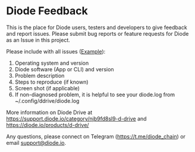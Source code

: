 # Diode Feedback

This is the place for Diode users, testers and developers to give feedback and report issues.  Please submit bug reports or feature requests for Diode as an Issue in this project.

Please include with all issues ([Example](https://github.com/diodechain/diode_feedback/issues/1)):
1) Operating system and version
2) Diode software (App or CLI) and version
3) Problem description
4) Steps to reproduce (if known)
5) Screen shot (if applicable)
6) If non-diagnosed problem, it is helpful to see your diode.log from ~/.config/ddrive/diode.log

More information on Diode Drive at https://support.diode.io/category/njb9fd8sl9-d-drive and https://diode.io/products/d-drive/

Any questions, please connect on Telegram (https://t.me/diode_chain) or email support@diode.io.
